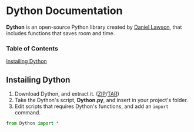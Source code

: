 # Dython Documentation
**Dython** is an open-source Python library created by [Daniel Lawson](https://github.com/Sombrero64), that includes functions that saves room and time.

### Table of Contents

[Instailing Dython](#instailing-dython)

## Instailing Dython
1. Download Dython, and extract it. ([ZIP](https://github.com/Sombrero64/Dython/zipball/master)/[TAR](https://github.com/Sombrero64/Dython/tarball/master))
2. Take the Dython's script, **Dython.py**, and insert in your project's folder.
3. Edit scripts that requires Dython's functions, and add an `import` command.

```py
from Dython import *
```

